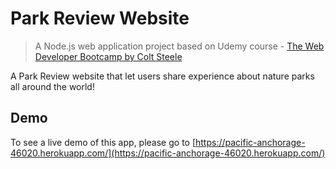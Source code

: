 # Park Review Website

> A Node.js web application project based on Udemy course - [The Web Developer Bootcamp by Colt Steele](https://www.udemy.com/the-web-developer-bootcamp/)

A Park Review website that let users share experience about nature parks all around the world!

## Demo

To see a live demo of this app, please go to [https://pacific-anchorage-46020.herokuapp.com/](https://pacific-anchorage-46020.herokuapp.com/)
